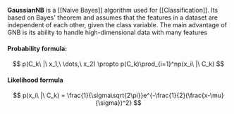 **GaussianNB** is a [[Naive Bayes]] algorithm used for [[Classification]]. Its based on Bayes' theorem and assumes that the features in a dataset are independent of each other, given the class variable. The main advantage of GNB is its ability to handle high-dimensional data with many features

#### Probability formula:
$$
p(C_k\ |\ x_1,\ \dots,\ x_2) \propto p(C_k)\prod_{i=1}^np(x_i\ |\ C_k)
$$

#### Likelihood formula
$$
p(x_i\ |\ C_k) = \frac{1}{\sigma\sqrt{2\pi}}e^{-\frac{1}{2}(\frac{x-\mu}{\sigma})^2}
$$